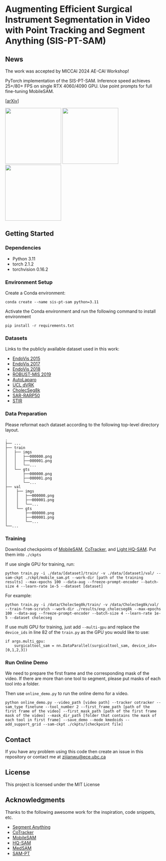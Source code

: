 # Augmenting Efficient Surgical Instrument Segmentation in Video with Point Tracking and Segment Anything (SIS-PT-SAM)

## News
The work was accepted by MICCAI 2024 AE-CAI Workshop!

PyTorch implementation of the SIS-PT-SAM. Inference speed achieves 25+/80+ FPS on single RTX 4060/4090 GPU. Use point prompts for full fine-tuning MobileSAM.

[[arXiv](https://arxiv.org/abs/2403.08003)]

<!-- ## Description

An in-depth paragraph about your project and overview of use. -->

<img src="assets/cholecseg8k_demo_8.gif" height="180"> <img src="assets/stir_demo.gif" height="180"> <img src="assets/ucl_demo_13.gif" height="180">
## Getting Started
### Dependencies

* Python 3.11
* torch 2.1.2
* torchvision 0.16.2

### Environment Setup
Create a Conda environment:
```
conda create --name sis-pt-sam python=3.11
```

Activate the Conda environment and run the following command to install environment
```
pip install -r requirements.txt
```

### Datasets
Links to the publicly available dataset used in this work:
* [EndoVis 2015](https://endovissub-instrument.grand-challenge.org/)
* [EndoVis 2017](https://endovissub2017-roboticinstrumentsegmentation.grand-challenge.org/)
* [EndoVis 2018](https://endovissub2018-roboticscenesegmentation.grand-challenge.org/home/)
* [ROBUST-MIS 2019](https://www.synapse.org/Synapse:syn18779624/wiki/592660)
* [AutoLaparo](https://autolaparo.github.io/)
* [UCL dVRK](https://www.ucl.ac.uk/interventional-surgical-sciences/weiss-open-research/weiss-open-data-server/ex-vivo-dvrk-segmentation-dataset-kinematic-data)
* [CholecSeg8k](https://www.kaggle.com/datasets/newslab/cholecseg8k)
* [SAR-RARP50](https://rdr.ucl.ac.uk/articles/dataset/SAR-RARP50_train_set/24932529)
* [STIR](https://ieee-dataport.org/open-access/stir-surgical-tattoos-infrared)

### Data Preparation
Please reformat each dataset according to the following top-level directory layout.

    .
    ├── ...
    ├── train                  
    │   ├── imgs 
    │   │   ├──000000.png   
    │   │   ├──000001.png
    │   │   └──...                 
    │   └── gts
    │       ├──000000.png
    │       ├──000001.png
    │       └──...                
    ├── val
    │    ├── imgs
    │    │   ├──000000.png
    │    │   ├──000001.png
    │    │   └──... 
    │    └── gts
    │        ├──000000.png
    │        ├──000001.png
    │        └──...
    └──...

### Training

Download checkpoints of [MobileSAM](https://github.com/ChaoningZhang/MobileSAM?tab=readme-ov-file), [CoTracker](https://github.com/facebookresearch/co-tracker?tab=readme-ov-file), and [Light HQ-SAM](https://huggingface.co/lkeab/hq-sam/resolve/main/sam_hq_vit_tiny.pth). Put them into `./ckpts` 

If use single GPU for training, run:
```
python train.py -i ./data/[dataset]/train/ -v ./data/[dataset]/val/ --sam-ckpt ./ckpt/mobile_sam.pt --work-dir [path of the training results] --max-epochs 100 --data-aug --freeze-prompt-encoder --batch-size 4 --learn-rate 1e-5 --dataset [dataset]
```
For example:
```
python train.py -i /data/CholecSeg8k/train/ -v /data/CholecSeg8k/val/ --train-from-scratch --work-dir ./results/exp_cholecseg8k --max-epochs 100 --data-aug --freeze-prompt-encoder --batch-size 4 --learn-rate 1e-5 --dataset cholecseg
```
If use multi GPU for training, just add `--multi-gpu` and replace the `device_ids` in line 82 of the `train.py` as the GPU you would like to use:
```
if args.multi_gpu:
    surgicaltool_sam = nn.DataParallel(surgicaltool_sam, device_ids=[0,1,2,3])
```

### Run Online Demo
We need to prepare the first frame and the corresponding mask of the video. If there are more than one tool to segment, please put masks of each tool into a folder. 

Then use `online_demo.py` to run the online demo for a video. 
```
python online_demo.py --video_path [video path] --tracker cotracker --sam_type finetune --tool_number 2 --first_frame_path [path of the first frame of the video] --first_mask_path [path of the first frame mask of the video] --mask_dir_path [folder that contains the mask of each tool in first frame] --save_demo --mode kmedoids --add_support_grid --sam-ckpt ./ckpts/[checkpoint file]
```

## Contact

If you have any problem using this code then create an issue in this repository or contact me at zijianwu@ece.ubc.ca

## License

This project is licensed under the MIT License

## Acknowledgments

Thanks to the following awesome work for the inspiration, code snippets, etc.
* [Segment Anything](https://github.com/facebookresearch/segment-anything)
* [CoTracker](https://github.com/facebookresearch/co-tracker)
* [MobileSAM](https://github.com/ChaoningZhang/MobileSAM)
* [HQ-SAM](https://github.com/SysCV/sam-hq)
* [MedSAM](https://github.com/bowang-lab/MedSAM)
* [SAM-PT](https://github.com/SysCV/sam-pt)
